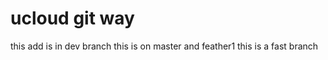 ucloud
git way
======
this add is in dev branch
this is on master and feather1
this is a fast branch
